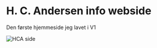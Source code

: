 # H. C. Andersen info webside

Den første hjemmeside jeg lavet i V1

![HCA side](https://user-images.githubusercontent.com/72124337/94665422-6988dc80-030c-11eb-9df3-179569c71803.png)
